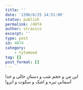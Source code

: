 ```yaml
---
title: ''
date: '1396/6/25 14:51:00'
status: publish
permalink: /4074
author: straxico
excerpt: ''
type: post
id: 4074
category:
    - tytomood
tag: []
post_format: []
---
```

این من و حجم شب و دستانِ خالی و خدا  
آسمانی تیره و اشک و سکوت و انزوا